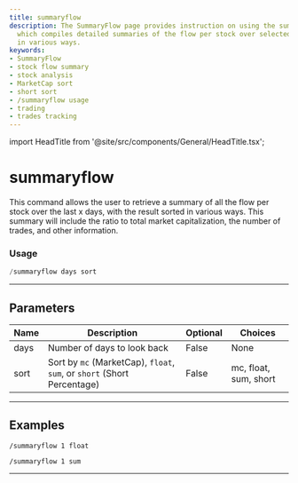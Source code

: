 ```yaml
---
title: summaryflow
description: The SummaryFlow page provides instruction on using the summaryflow command,
  which compiles detailed summaries of the flow per stock over selected periods, sorted
  in various ways.
keywords:
- SummaryFlow
- stock flow summary
- stock analysis
- MarketCap sort
- short sort
- /summaryflow usage
- trading
- trades tracking
---
```


import HeadTitle from '@site/src/components/General/HeadTitle.tsx';

<HeadTitle title="summaryflow - Flow - Telegram - Reference | OpenBB Bot Docs" />

# summaryflow

This command allows the user to retrieve a summary of all the flow per stock over the last x days, with the result sorted in various ways. This summary will include the ratio to total market capitalization, the number of trades, and other information.

### Usage

```python wordwrap
/summaryflow days sort
```

---

## Parameters

| Name | Description | Optional | Choices |
| ---- | ----------- | -------- | ------- |
| days | Number of days to look back | False | None |
| sort | Sort by `mc` (MarketCap), `float`, `sum`, or `short` (Short Percentage) | False | mc, float, sum, short |


---

## Examples

```
/summaryflow 1 float
```

```
/summaryflow 1 sum
```
---
